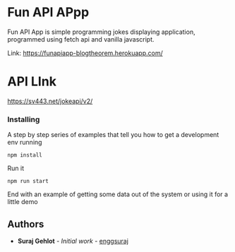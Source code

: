 # Fun API APpp

Fun API App is simple programming jokes displaying application, programmed using fetch api and vanilla javascript.

Link: https://funapiapp-blogtheorem.herokuapp.com/

# API LInk

https://sv443.net/jokeapi/v2/

### Installing

A step by step series of examples that tell you how to get a development env running

```
npm install
```

Run it

```
npm run start
```

End with an example of getting some data out of the system or using it for a little demo

## Authors

- **Suraj Gehlot** - _Initial work_ - [enggsuraj](https://github.com/enggsuraj)
